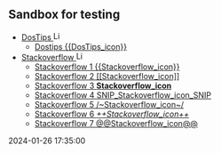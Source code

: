 ## Sandbox for testing

- [DosTips <img src="https://www.dostips.com/DosTipsLogo.gif" title="Link to DOStips" width=16px height=auto>](https://dostips.com/)
  - [Dostips {{DosTips_icon}}](https://dostips.com/)
- [Stackoverflow <img src="https://clicketyclick.github.io/TipsAndTricks/logo-stackoverflow.icon.png" title="Link to Stackoverflow" width=16px height=auto>](https://stackoverflow.com/a/52583931/7485823)
  - [Stackoverflow 1 {{Stackoverflow_icon}} ](https://stackoverflow.com/a/52583931/7485823)
  - [Stackoverflow 2 [[Stackoverflow_icon]] ](https://stackoverflow.com/a/52583931/7485823)
  - [Stackoverflow 3 __Stackoverflow_icon__ ](https://stackoverflow.com/a/52583931/7485823)
  - [Stackoverflow 4 SNIP_Stackoverflow_icon_SNIP ](https://stackoverflow.com/a/52583931/7485823)
  - [Stackoverflow 5 /~Stackoverflow_icon~/ ](https://stackoverflow.com/a/52583931/7485823)
  - [Stackoverflow 6 _++Stackoverflow_icon++_ ](https://stackoverflow.com/a/52583931/7485823)
  - [Stackoverflow 7 @@Stackoverflow_icon@@](https://stackoverflow.com/a/52583931/7485823)

2024-01-26 17:35:00
